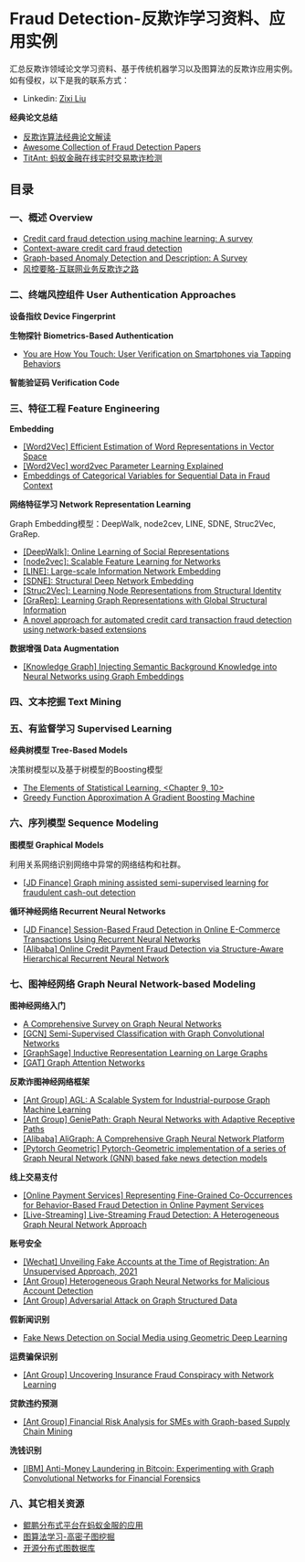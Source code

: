 # Fraud Detection-反欺诈学习资料、应用实例

汇总反欺诈领域论文学习资料、基于传统机器学习以及图算法的反欺诈应用实例。如有侵权，以下是我的联系方式：

- Linkedin: [Zixi Liu](https://www.linkedin.com/in/betty-zixi-liu?original_referer=https%3A%2F%2Fwww.google.com%2F)

**经典论文总结**
- [反欺诈算法经典论文解读](https://zhuanlan.zhihu.com/p/85155064)
- [Awesome Collection of Fraud Detection Papers](https://github.com/benedekrozemberczki/awesome-fraud-detection-papers)
- [TitAnt: 蚂蚁金融在线实时交易欺诈检测](https://arxiv.org/pdf/1906.07407.pdf)


## 目录

### 一、概述 Overview

- [Credit card fraud detection using machine learning: A survey](https://arxiv.org/pdf/2010.06479.pdf)
- [Context-aware credit card fraud detection](https://tel.archives-ouvertes.fr/tel-02902117/document)
- [Graph-based Anomaly Detection and Description: A Survey](https://arxiv.org/pdf/1404.4679.pdf)
- [风控要略-互联网业务反欺诈之路](https://weread.qq.com/web/reader/3ef321f071fd5a9d3effb02)

### 二、终端风控组件 User Authentication Approaches

**设备指纹 Device Fingerprint**

**生物探针 Biometrics-Based Authentication**
- [You are How You Touch: User Verification on Smartphones via Tapping Behaviors](https://www.eecis.udel.edu/~hnw/paper/icnp14.pdf)

**智能验证码 Verification Code**

### 三、特征工程 Feature Engineering

**Embedding**
- [[Word2Vec] Efficient Estimation of Word Representations in Vector Space](https://arxiv.org/pdf/1301.3781.pdf)
- [[Word2Vec] word2vec Parameter Learning Explained](https://arxiv.org/pdf/1411.2738.pdf)
- [Embeddings of Categorical Variables for Sequential Data in Fraud Context](http://oliviercaelen.be/doc/AMLTA2018_paper_7.pdf)

**网络特征学习 Network Representation Learning**

Graph Embedding模型：DeepWalk, node2cev, LINE, SDNE, Struc2Vec, GraRep.
- [[DeepWalk]: Online Learning of Social Representations](http://www.perozzi.net/publications/14_kdd_deepwalk.pdf)
- [[node2vec]: Scalable Feature Learning for Networks](https://www.kdd.org/kdd2016/papers/files/rfp0218-groverA.pdf)
- [[LINE]: Large-scale Information Network Embedding](https://arxiv.org/pdf/1503.03578.pdf)
- [[SDNE]: Structural Deep Network Embedding](https://arxiv.org/pdf/1503.03578.pdf)
- [[Struc2Vec]: Learning Node Representations from Structural Identity](https://arxiv.org/pdf/1704.03165.pdf)
- [[GraRep]:  Learning Graph Representations with Global Structural Information](https://github.com/zixi-liu/Fraud-Detection-Papers/blob/main/GNN/GraRep-%20Learning%20Graph%20Representations%20with%20Global%20Structural%20Information.pdf)
- [A novel approach for automated credit card transaction fraud detection using network-based extensions](http://eliassi.org/papers/vanvlasselaer_dss2015.pdf)


**数据增强 Data Augmentation**
- [[Knowledge Graph] Injecting Semantic Background Knowledge
into Neural Networks using Graph Embeddings](https://perso.liris.cnrs.fr/pierre-edouard.portier/publications/2017_ZIEGLER_PORTIER_WETICE_injecting_semantic_background_knowledge_into_neural_networks_using_graph_embeddings.pdf)


### 四、文本挖掘 Text Mining

### 五、有监督学习 Supervised Learning

**经典树模型 Tree-Based Models**

决策树模型以及基于树模型的Boosting模型
- [The Elements of Statistical Learning, <Chapter 9, 10>](https://esl.hohoweiya.xyz/book/The%20Elements%20of%20Statistical%20Learning.pdf)
- [Greedy Function Approximation A Gradient Boosting Machine](https://projecteuclid.org/journals/annals-of-statistics/volume-29/issue-5/Greedy-function-approximation-A-gradient-boostingmachine/10.1214/aos/1013203451.full)


### 六、序列模型 Sequence Modeling

**图模型 Graphical Models**

利用关系网络识别网络中异常的网络结构和社群。
- [[JD Finance] Graph mining assisted semi-supervised learning for fraudulent cash-out detection](https://nosh.northwestern.edu/wp-content/uploads/2020/10/Graph-mining-assisted-semi-supervised-learning-for-fraudulent-cash-out-detection.pdf)

**循环神经网络 Recurrent Neural Networks**

- [[JD Finance] Session-Based Fraud Detection in Online E-Commerce Transactions Using Recurrent Neural Networks](http://ecmlpkdd2017.ijs.si/papers/paperID69.pdf)
- [[Alibaba] Online Credit Payment Fraud Detection via Structure-Aware Hierarchical
Recurrent Neural Network](https://www.ijcai.org/proceedings/2021/0505.pdf)

### 七、图神经网络 Graph Neural Network-based Modeling

**图神经网络入门**
- [A Comprehensive Survey on Graph Neural Networks](https://arxiv.org/pdf/1901.00596.pdf)
- [[GCN] Semi-Supervised Classification with Graph Convolutional Networks](https://arxiv.org/pdf/1609.02907.pdf)
- [[GraphSage] Inductive Representation Learning on Large Graphs](https://arxiv.org/pdf/1706.02216.pdf)
- [[GAT] Graph Attention Networks](https://arxiv.org/pdf/1710.10903.pdf)

**反欺诈图神经网络框架**
- [[Ant Group] AGL: A Scalable System for Industrial-purpose Graph Machine Learning](https://arxiv.org/pdf/2003.02454.pdf)
- [[Ant Group] GeniePath: Graph Neural Networks with Adaptive Receptive Paths](https://export.arxiv.org/pdf/1802.00910)
- [[Alibaba] AliGraph: A Comprehensive Graph Neural Network Platform](https://arxiv.org/pdf/1902.08730.pdf)
- [[Pytorch Geometric] Pytorch-Geometric implementation of a series of Graph Neural Network (GNN) based fake news detection models](https://github.com/safe-graph/GNN-FakeNews)

**线上交易支付**
- [[Online Payment Services] Representing Fine-Grained Co-Occurrences for Behavior-Based Fraud Detection in Online Payment Services](https://ieeexplore.ieee.org/stamp/stamp.jsp?tp=&arnumber=9085905)
- [[Live-Streaming] Live-Streaming Fraud Detection: A Heterogeneous Graph Neural Network Approach](https://dl.acm.org/action/downloadSupplement?doi=10.1145%2F3447548.3467065&file=3467065-vor.pdf)

**账号安全**
- [[Wechat] Unveiling Fake Accounts at the Time of Registration: An Unsupervised Approach, 2021](https://dl.acm.org/doi/pdf/10.1145/3447548.3467094)
- [[Ant Group] Heterogeneous Graph Neural Networks for Malicious Account Detection](https://arxiv.org/pdf/2002.12307.pdf)
- [[Ant Group] Adversarial Attack on Graph Structured Data](https://arxiv.org/pdf/1806.02371.pdf)

**假新闻识别**
- [Fake News Detection on Social Media using Geometric Deep Learning](https://arxiv.org/pdf/1902.06673.pdf)

**运费骗保识别**
- [[Ant Group] Uncovering Insurance Fraud Conspiracy with Network Learning](https://arxiv.org/pdf/2002.12789.pdf)

**贷款违约预测**
- [[Ant Group] Financial Risk Analysis for SMEs with Graph-based Supply Chain Mining](https://www.ijcai.org/proceedings/2020/0643.pdf)

**洗钱识别**
- [[IBM] Anti-Money Laundering in Bitcoin: Experimenting with Graph Convolutional Networks for Financial Forensics](https://arxiv.org/pdf/1908.02591.pdf)


### 八、其它相关资源

- [鲲鹏分布式平台在蚂蚁金服的应用](http://library.usc.edu.ph/ACM/KKD%202017/pdfs/p1693.pdf)
- [图算法学习-高密子图挖掘](https://zhuanlan.zhihu.com/p/45625323)
- [开源分布式图数据库](https://zhuanlan.zhihu.com/p/152399147)
